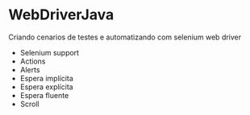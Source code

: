 # WebDriverJava
Criando cenarios de testes e automatizando com selenium web driver
- Selenium support
- Actions
- Alerts
- Espera implícita
- Espera explícita
- Espera fluente
- Scroll
